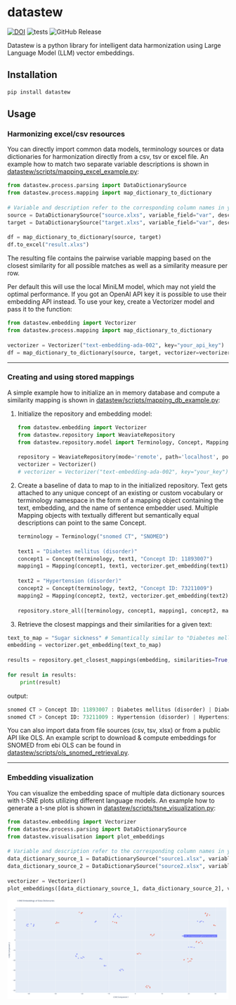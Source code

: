 # datastew



[![DOI](https://zenodo.org/badge/822570156.svg)](https://doi.org/10.5281/zenodo.16871713) ![tests](https://github.com/SCAI-BIO/datastew/actions/workflows/tests.yml/badge.svg) ![GitHub Release](https://img.shields.io/github/v/release/SCAI-BIO/datastew)

Datastew is a python library for intelligent data harmonization using Large Language Model (LLM) vector embeddings.

## Installation

```bash
pip install datastew
```

## Usage

### Harmonizing excel/csv resources

You can directly import common data models, terminology sources or data dictionaries for harmonization directly from a
csv, tsv or excel file. An example how to match two separate variable descriptions is shown in
[datastew/scripts/mapping_excel_example.py](datastew/scripts/mapping_excel_example.py):

```python
from datastew.process.parsing import DataDictionarySource
from datastew.process.mapping import map_dictionary_to_dictionary

# Variable and description refer to the corresponding column names in your excel sheet
source = DataDictionarySource("source.xlxs", variable_field="var", description_field="desc")
target = DataDictionarySource("target.xlxs", variable_field="var", description_field="desc")

df = map_dictionary_to_dictionary(source, target)
df.to_excel("result.xlxs")
```

The resulting file contains the pairwise variable mapping based on the closest similarity for all possible matches
as well as a similarity measure per row.

Per default this will use the local MiniLM model, which may not yield the optimal performance. If you got an OpenAI API
key it is possible to use their embedding API instead. To use your key, create a Vectorizer model and pass it to the
function:

```python
from datastew.embedding import Vectorizer
from datastew.process.mapping import map_dictionary_to_dictionary

vectorizer = Vectorizer("text-embedding-ada-002", key="your_api_key")
df = map_dictionary_to_dictionary(source, target, vectorizer=vectorizer)
```

---

### Creating and using stored mappings

A simple example how to initialize an in memory database and compute a similarity mapping is shown in
[datastew/scripts/mapping_db_example.py](datastew/scripts/mapping_db_example.py):

1) Initialize the repository and embedding model:

    ```python
    from datastew.embedding import Vectorizer
    from datastew.repository import WeaviateRepository
    from datastew.repository.model import Terminology, Concept, Mapping

    repository = WeaviateRepository(mode='remote', path='localhost', port=8080)
    vectorizer = Vectorizer()
    # vectorizer = Vectorizer("text-embedding-ada-002", key="your_key") # Use this line for higher accuracy if you have an OpenAI API key
    ```

2) Create a baseline of data to map to in the initialized repository. Text gets attached to any unique concept of an
existing or custom vocabulary or terminology namespace in the form of a mapping object containing the text, embedding,
and the name of sentence embedder used. Multiple Mapping objects with textually different but semantically equal
descriptions can point to the same Concept.

    ```python
    terminology = Terminology("snomed CT", "SNOMED")

    text1 = "Diabetes mellitus (disorder)"
    concept1 = Concept(terminology, text1, "Concept ID: 11893007")
    mapping1 = Mapping(concept1, text1, vectorizer.get_embedding(text1), vectorizer.model_name)

    text2 = "Hypertension (disorder)"
    concept2 = Concept(terminology, text2, "Concept ID: 73211009")
    mapping2 = Mapping(concept2, text2, vectorizer.get_embedding(text2), vectorizer.model_name)

    repository.store_all([terminology, concept1, mapping1, concept2, mapping2])
    ```

3) Retrieve the closest mappings and their similarities for a given text:

```python
text_to_map = "Sugar sickness" # Semantically similar to "Diabetes mellitus (disorder)"
embedding = vectorizer.get_embedding(text_to_map)

results = repository.get_closest_mappings(embedding, similarities=True, limit=2)

for result in results:
    print(result)
```

output:

```python
snomed CT > Concept ID: 11893007 : Diabetes mellitus (disorder) | Diabetes mellitus (disorder) | Similarity: 0.4735338091850281
snomed CT > Concept ID: 73211009 : Hypertension (disorder) | Hypertension (disorder) | Similarity: 0.2003161907196045
```

You can also import data from file sources (csv, tsv, xlsx) or from a public API like OLS. An example script to
download & compute embeddings for SNOMED from ebi OLS can be found in
[datastew/scripts/ols_snomed_retrieval.py](datastew/scripts/ols_snomed_retrieval.py).

---

### Embedding visualization

You can visualize the embedding space of multiple data dictionary sources with t-SNE plots utilizing different
language models. An example how to generate a t-sne plot is shown in
[datastew/scripts/tsne_visualization.py](datastew/scripts/tsne_visualization.py):

```python
from datastew.embedding import Vectorizer
from datastew.process.parsing import DataDictionarySource
from datastew.visualisation import plot_embeddings

# Variable and description refer to the corresponding column names in your excel sheet
data_dictionary_source_1 = DataDictionarySource("source1.xlsx", variable_field="var", description_field="desc")
data_dictionary_source_2 = DataDictionarySource("source2.xlsx", variable_field="var", description_field="desc")

vectorizer = Vectorizer()
plot_embeddings([data_dictionary_source_1, data_dictionary_source_2], vectorizer=vectorizer)
```

![t-SNE plot](./docs/tsne_plot.png)
